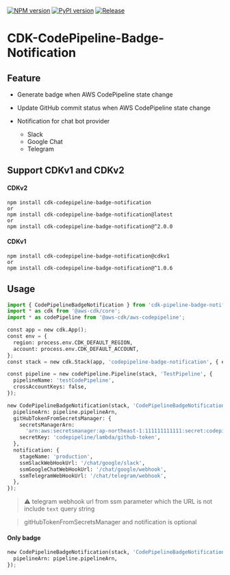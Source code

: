 [![NPM version](https://badge.fury.io/js/cdk-codepipeline-badge-notification.svg)](https://badge.fury.io/js/cdk-codepipeline-badge-notification)
[![PyPI version](https://badge.fury.io/py/cdk-codepipeline-badge-notification.svg)](https://badge.fury.io/py/cdk-codepipeline-badge-notification)
[![Release](https://github.com/kimisme9386/cdk-codepipeline-badge-notification/actions/workflows/release.yml/badge.svg)](https://github.com/kimisme9386/cdk-codepipeline-badge-notification/actions/workflows/release.yml)

# CDK-CodePipeline-Badge-Notification

## Feature

* Generate badge when AWS CodePipeline state change
* Update GitHub commit status when AWS CodePipeline state change
* Notification for chat bot provider

  * Slack
  * Google Chat
  * Telegram

## Support CDKv1 and CDKv2

#### CDKv2

```
npm install cdk-codepipeline-badge-notification
or
npm install cdk-codepipeline-badge-notification@latest
or
npm install cdk-codepipeline-badge-notification@^2.0.0
```

#### CDKv1

```
npm install cdk-codepipeline-badge-notification@cdkv1
or
npm install cdk-codepipeline-badge-notification@^1.0.6
```

## Usage

```python
import { CodePipelineBadgeNotification } from 'cdk-pipeline-badge-notification';
import * as cdk from '@aws-cdk/core';
import * as codePipeline from '@aws-cdk/aws-codepipeline';

const app = new cdk.App();
const env = {
  region: process.env.CDK_DEFAULT_REGION,
  account: process.env.CDK_DEFAULT_ACCOUNT,
};
const stack = new cdk.Stack(app, 'codepipeline-badge-notification', { env });

const pipeline = new codePipeline.Pipeline(stack, 'TestPipeline', {
  pipelineName: 'testCodePipeline',
  crossAccountKeys: false,
});

new CodePipelineBadgeNotification(stack, 'CodePipelineBadgeNotification', {
  pipelineArn: pipeline.pipelineArn,
  gitHubTokenFromSecretsManager: {
    secretsManagerArn:
      'arn:aws:secretsmanager:ap-northeast-1:111111111111:secret:codepipeline/lambda/github-token-YWWmII',
    secretKey: 'codepipeline/lambda/github-token',
  },
  notification: {
    stageName: 'production',
    ssmSlackWebHookUrl: '/chat/google/slack',
    ssmGoogleChatWebHookUrl: '/chat/google/webhook',
    ssmTelegramWebHookUrl: '/chat/telegram/webhook',
  },
});
```

> :warning: telegram webhook url from ssm parameter which the URL is not include `text` query string

> gitHubTokenFromSecretsManager and notification is optional

#### Only badge

```python
new CodePipelineBadgeNotification(stack, 'CodePipelineBadgeNotification', {
  pipelineArn: pipeline.pipelineArn,
});
```
